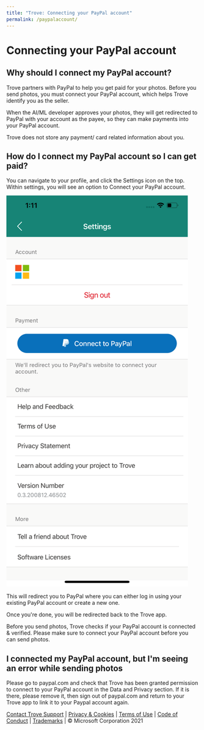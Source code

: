 ```yaml
---
title: "Trove: Connecting your PayPal account"
permalink: /paypalaccount/
---
```


# Connecting your PayPal account

## Why should I connect my PayPal account?

Trove partners with PayPal to help you get paid for your photos. Before you send photos, you must connect your PayPal account, which helps Trove identify you as the seller. 

When the AI/ML developer approves your photos, they will get redirected to PayPal with your account as the payee, so they can make payments into your PayPal account.

Trove does not store any payment/ card related information about you.

## How do I connect my PayPal account so I can get paid?

You can navigate to your profile, and click the Settings icon on the top. Within settings, you will see an option to Connect your PayPal account.

![](/PayPalConnect.png)

This will redirect you to PayPal where you can either log in using your existing PayPal account or create a new one.

Once you're done, you will be redirected back to the Trove app.

Before you send photos, Trove checks if your PayPal account is connected & verified. Please make sure to connect your PayPal account before you can send photos.

## I connected my PayPal account, but I'm seeing an error while sending photos

Please go to paypal.com and check that Trove has been granted permission to connect to your PayPal account in the Data and Privacy section.  If it is there, please remove it, then sign out of paypal.com and return to your Trove app to link it to your Paypal account again.

[Contact Trove Support](mailto:projecttrovehelp@microsoft.com) | [Privacy & Cookies](https://go.microsoft.com/fwlink/?LinkId=521839) | [Terms of Use](https://aka.ms/trovetermsofuse) | [Code of Conduct](https://aka.ms/trovecommunitystandards) | [Trademarks](https://go.microsoft.com/fwlink/?LinkId=506942) | © Microsoft Corporation 2021
